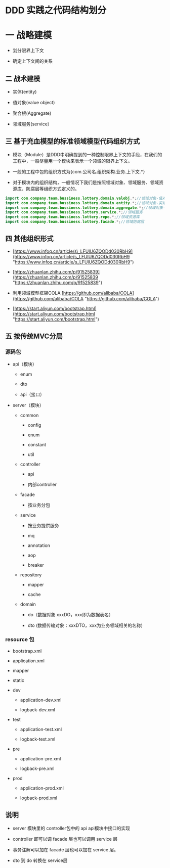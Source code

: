# DDD 实践之代码结构划分

# 一 战略建模

*   划分限界上下文

*   确定上下文间的关系&#x20;

## 二 战术建模

*   实体(entity)&#x20;

*   值对象(value object)

*   聚合根(Aggregate)

*   领域服务(service）

## 三 基于充血模型的标准领域模型代码组织方式

*   模块（Module）是DDD中明确提到的一种控制限界上下文的手段，在我们的工程中，一般尽量用一个模块来表示一个领域的限界上下文。

*   一般的工程中包的组织方式为{com.公司名.组织架构.业务.上下文.\*}

*   对于模块内的组织结构，一般情况下我们是按照领域对象、领域服务、领域资源库、防腐层等组织方式定义的。

```java
import com.company.team.bussiness.lottery.domain.valobj.*;//领域对象-值对象
import com.company.team.bussiness.lottery.domain.entity.*;//领域对象-实体
import com.company.team.bussiness.lottery.domain.aggregate.*;//领域对象-聚合根
import com.company.team.bussiness.lottery.service.*;//领域服务
import com.company.team.bussiness.lottery.repo.*;//领域资源库
import com.company.team.bussiness.lottery.facade.*;//领域防腐层
```

## 四 其他组织形式

*   [https://www.infoq.cn/article/s\_LFUlU6ZQODd030RbH9](https://www.infoq.cn/article/s_LFUlU6ZQODd030RbH9 "https://www.infoq.cn/article/s_LFUlU6ZQODd030RbH9")

*   [https://zhuanlan.zhihu.com/p/91525839](https://zhuanlan.zhihu.com/p/91525839 "https://zhuanlan.zhihu.com/p/91525839")

*   利用领域模型框架COLA [https://github.com/alibaba/COLA](https://github.com/alibaba/COLA "https://github.com/alibaba/COLA")

*   [https://start.aliyun.com/bootstrap.html](https://start.aliyun.com/bootstrap.html "https://start.aliyun.com/bootstrap.html")

## 五 按传统MVC分层

### 源码包

*   api（模块）

    *   enum

    *   dto

    *   api（接口）

*   server（模块）

    *   common

        *   config

        *   enum

        *   constant

        *   util

    *   controller&#x20;

        *   api

        *   内部controller  &#x20;

    *   facade

        *   按业务分包

    *   service

        *   按业务提供服务

        *   mq

        *   annotation

        *   aop

        *   breaker

    *   repository

        *   mapper

        *   cache

    *   domain

        *   do（数据对象 xxxDO，xxx即为数据表名）

        *   dto (数据传输对象：xxxDTO，xxx为业务领域相关的名称)

### resource 包&#x20;

*   bootstrap.xml

*   application.xml

*   mapper

*   static

*   dev

    *   application-dev.xml

    *   logback-dev.xml&#x20;

*   test

    *   application-test.xml

    *   logback-test.xml

*   pre

    *   application-pre.xml

    *   logback-pre.xml

*   prod

    *   application-prod.xml

    *   logback-prod.xml

## 说明

*   server 模块里的 controller包中的 api api模块中接口的实现&#x20;

*   controller 即可以调 facade 层也可以调用 service 层

*   事务注解可以加在 facade 层也可以加在 service 层。 &#x20;

*   dto 到 do 转换在 service层

